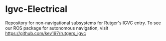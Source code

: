 # Igvc-Electrical
Repository for non-navigational subsystems for Rutger's IGVC entry.
To see our ROS package for autonomous navigation, visit https://github.com/kev197/rutgers_igvc
